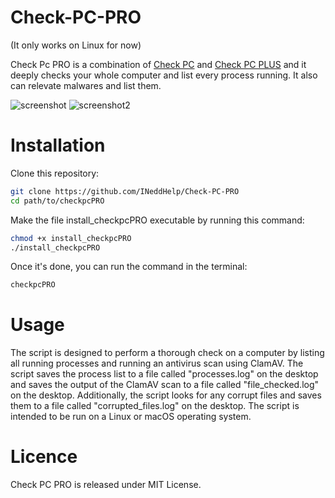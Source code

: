 # Check-PC-PRO

(It only works on Linux for now)

Check Pc PRO is a combination of [Check PC](https://github.com/INeddHelp/CheckPC) and [Check PC PLUS](https://github.com/INeddHelp/CheckPcPLUS) and it deeply checks your whole computer and list every process running. It also can relevate malwares and list them.

![screenshot](https://ibb.co/Xz797px)
![screenshot2](https://ibb.co/q9rr6d2)

# Installation 

Clone this repository:

```bash
git clone https://github.com/INeddHelp/Check-PC-PRO
cd path/to/checkpcPRO
```

Make the file install_checkpcPRO executable by running this command:
```bash
chmod +x install_checkpcPRO
./install_checkpcPRO
```

Once it's done, you can run the command in the terminal:
```bash
checkpcPRO  
```

# Usage 

The script is designed to perform a thorough check on a computer by listing all running processes and running an antivirus scan using ClamAV. The script saves the process list to a file called "processes.log" on the desktop and saves the output of the ClamAV scan to a file called "file_checked.log" on the desktop. Additionally, the script looks for any corrupt files and saves them to a file called "corrupted_files.log" on the desktop. The script is intended to be run on a Linux or macOS operating system.

# Licence 

Check PC PRO is released under MIT License.
